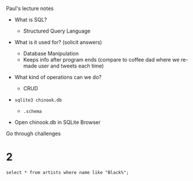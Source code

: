 Paul's lecture notes

- What is SQL?
    - Structured Query Language

- What is it used for?  (solicit answers)
    - Database Manipulation
    - Keeps info after program ends (compare to coffee dad where we re-made user and tweets each time)

- What kind of operations can we do?
    - CRUD

- `sqlite3 chinook.db`
    - `.schema`
- Open chinook.db in SQLite Browser

Go through challenges

# 2
```
select * from artists where name like "Black%";
```